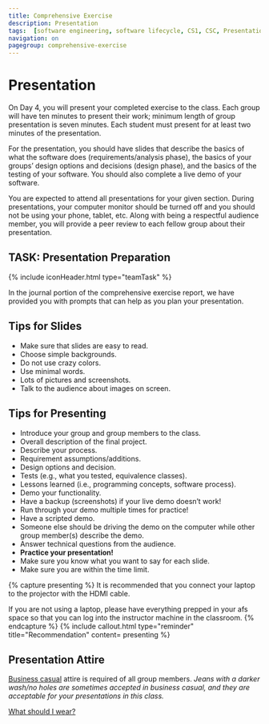 ```yaml
---
title: Comprehensive Exercise
description: Presentation
tags:  [software engineering, software lifecycle, CS1, CSC, Presentation]
navigation: on
pagegroup: comprehensive-exercise
---
```

# Presentation

On Day 4, you will present your completed exercise to the class. Each group will have ten minutes to present their work; minimum length of group presentation is seven minutes. Each student must present for at least two minutes of the presentation.

For the presentation, you should have slides that describe the basics of what the software does (requirements/analysis phase), the basics of your groups’ design options and decisions (design phase), and the basics of the testing of your software. You should also complete a live demo of your software.

You are expected to attend all presentations for your given section. During presentations, your computer monitor should be turned off and you should not be using your phone, tablet, etc. Along with being a respectful audience member, you will provide a peer review to each fellow group about their presentation.

## TASK: Presentation Preparation
{% include iconHeader.html type="teamTask" %}


In the journal portion of the comprehensive exercise report, we have provided you with prompts that can help as you plan your presentation.


## Tips for Slides

* Make sure that slides are easy to read.
* Choose simple backgrounds.
* Do not use crazy colors.
* Use minimal words.
* Lots of pictures and screenshots.
* Talk to the audience about images on screen.

## Tips for Presenting

* Introduce your group and group members to the class.
* Overall description of the final project.
* Describe your process.
* Requirement assumptions/additions.
* Design options and decision.
* Tests (e.g., what you tested, equivalence classes).
* Lessons learned (i.e., programming concepts, software process).
* Demo your functionality.
* Have a backup (screenshots) if your live demo doesn’t work!
* Run through your demo multiple times for practice!
* Have a scripted demo.
* Someone else should be driving the demo on the computer while other group member(s) describe the demo.
* Answer technical questions from the audience.
* **Practice your presentation!**
* Make sure you know what you want to say for each slide.
* Make sure you are within the time limit.

{% capture presenting %}
It is recommended that you connect your laptop to the projector with the HDMI cable. 

If you are not using a laptop, please have everything prepped in your afs space so that you can log into the instructor machine in the classroom. 
{% endcapture %}
{% include callout.html type="reminder" title="Recommendation" content= presenting %}


##  Presentation Attire

[Business casual](https://cals.ncsu.edu/wp-content/uploads/2016/09/careers-rules-of-attire.pdf) attire is required of all group members. *Jeans with a darker wash/no holes are sometimes accepted in business casual, and they are acceptable for your presentations in this class.*

[What should I wear?](http://www.unl.edu/careers/documents/whattowear.pdf)
